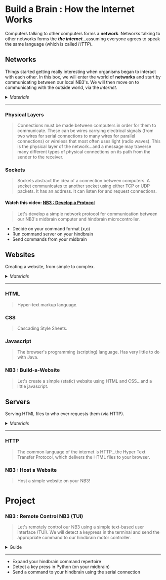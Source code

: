 # Build a Brain : How the Internet Works
Computers talking to other computers forms a **network**. Networks talking to other networks forms the ***the internet***...assuming everyone agrees to speak the same language (which is called *HTTP*).

## Networks
Things started getting really interesting when organisms began to interact with each other. In this box, we will enter the world of **networks** and start by communicating between our local NB3's. We will then move on to communicating with the outside world, via the *internet*.

<details><summary><i>Materials</i></summary><p>

Contents|Depth|Description| # |Data|Link|
:-------|:---:|:----------|:-:|:--:|:--:|
Cable (Mini-USB/20cm)|01|Short mini-USB to Type-A cable (20 cm)|1|[-D-](/boxes/networks/)|[-L-](https://www.amazon.co.uk/LINDY-0-2-Type-Mini-B-Cable/dp/B01IZ4VFCO)

</p></details><hr>

### Physical Layers
> Connections must be made between computers in order for them to communicate. These can be wires carrying electrical signals (from two wires for serial connections to many wires for parallel connections) or wireless that most often uses light (radio waves). This is the physical layer of the network...and a message may traverse many different types of physical connections on its path from the sender to the receiver.


### Sockets
> Sockets abstract the idea of a connection between computers. A socket communicates to another socket using either TCP or UDP packets. It has an address. It can listen for and request connections.


#### Watch this video: [NB3 : Develop a Protocol](https://vimeo.com/1042782602)
> Let's develop a simple network protocol for communication between our NB3's midbrain computer and hindbrain microcontroller.

- Decide on your command format (x,o)
- Run command server on your hindbrain
- Send commands from your midbrain

## Websites
Creating a website, from simple to complex.

<details><summary><i>Materials</i></summary><p>

Contents|Depth|Description| # |Data|Link|
:-------|:---:|:----------|:-:|:--:|:--:|

</p></details><hr>

### HTML
> Hyper-text markup language.


### CSS
> Cascading Style Sheets.


### Javascript
> The browser's programming (scripting) language. Has very little to do with Java.


### NB3 : Build-a-Website
> Let's create a simple (static) website using HTML and CSS...and a little javascript.


## Servers
Serving HTML files to who ever requests them (via HTTP).

<details><summary><i>Materials</i></summary><p>

Contents|Depth|Description| # |Data|Link|
:-------|:---:|:----------|:-:|:--:|:--:|

</p></details><hr>

### HTTP
> The common language of the internet is HTTP...the Hyper Text Transfer Protocol, which delivers the HTML files to your browser.


### NB3 : Host a Website
> Host a simple website on your NB3!


# Project
### NB3 : Remote Control NB3 (TUI)
> Let's remotely control our NB3 using a simple text-based user interface (TUI). We will detect a keypress in the terminal and send the appropriate command to our hindbrain motor controller.

<details><summary><weak>Guide</weak></summary>
:-:-: A video guide to completing this project can be viewed <a href="TUI)" target="_blank" rel="noopener noreferrer">here</a>.
</details><hr>

- Expand your hindbrain command repertoire
- Detect a key press in Python (on your midbrain)
- Send a command to your hindbrain using the serial connection

